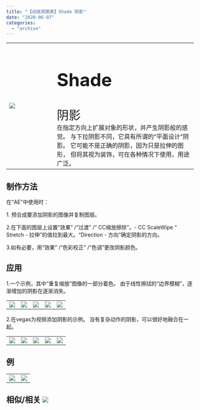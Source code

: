 ```yaml
---
title: "【动效周期表】Shade 阴影"
date: "2020-06-07"
categories: 
  - "archive"
---
```


<table style="border-collapse: collapse; width: 100%;"><tbody class="table1"><tr><td style="width: 25.4125%;"><img src="https://mir.yuelili.com/user/AE/mg/foxcodex/Shade.gif"></td><td style="width: 93.8898%;"><h2 style="font-size: 36pt;">Shade</h2><div></div><span style="font-size: 24pt;">阴影</span><div></div>在指定方向上扩展对象的形状，并产生阴影般的感觉。 与下拉阴影不同，它具有所谓的“平面设计”阴影。 它可能不是正确的阴影，因为只是拉伸的图形， 但将其视为装饰，可在各种情况下使用，用途广泛。</td></tr></tbody></table>

## 制作方法

在“AE”中使用时：

1\. 预合成要添加阴影的图像并复制图层。

2.在下面的图层上设置“效果” /“过渡” /“ CC缩放擦除”。- CC ScaleWipe “ Stretch - 拉伸”的值拉到最大。“Direction - 方向”确定阴影的方向。

3.如有必要，用“效果” /“色彩校正” /“色调”更改阴影颜色。

## 应用

1.一个示例，其中“重复缩放”图像的一部分着色。 由于线性擦拭的“边界模糊”，逐渐增加的阴影在逐渐消失。

<table style="border-collapse: collapse;"><tbody class="table1"><tr><td><a href="https://yuelili.com/archive/shade/"><img src="https://mir.yuelili.com/user/AE/mg/foxcodex/Shade.gif"></a></td><td><img class="plus" src="https://mir.yuelili.com/user/AE/mg/foxcodex/plus.png"></td><td><a href="https://yuelili.com/archive/repeatscale/"><img src="https://mir.yuelili.com/user/AE/mg/foxcodex/RepeatScale.gif"></a></td><td><img class="plus" src="https://mir.yuelili.com/user/AE/mg/foxcodex/tri.png"></td><td><img src="https://mir.yuelili.com/user/AE/mg/foxcodex/RepeatScale-Ex002.gif"></td></tr></tbody></table>

2.在vegas为视频添加阴影的示例。 没有复杂动作的阴影，可以很好地融合在一起。

<table style="border-collapse: collapse;"><tbody class="table1"><tr><td><a href="https://yuelili.com/archive/shade/"><img src="https://mir.yuelili.com/user/AE/mg/foxcodex/Shade.gif"></a></td><td><img class="plus" src="https://mir.yuelili.com/user/AE/mg/foxcodex/plus.png"></td><td><a href="https://yuelili.com/archive/vegas/"><img src="https://mir.yuelili.com/user/AE/mg/foxcodex/Vegas.gif"></a></td><td><img class="plus" src="https://mir.yuelili.com/user/AE/mg/foxcodex/tri.png"></td><td><img src="https://mir.yuelili.com/user/AE/mg/foxcodex/Shade-Ex002.gif"></td></tr></tbody></table>

## 例

<table style="border-collapse: collapse;"><tbody class="table1"><tr><td><img src="https://mir.yuelili.com/user/AE/mg/foxcodex/Shade-Ex002.gif"></td><td><img src="https://mir.yuelili.com/user/AE/mg/foxcodex/RepeatScale-Ex002.gif"></td></tr></tbody></table>

## 相似/相关 [![](https://mir.yuelili.com/user/AE/mg/foxcodex/Scale.gif)](https://yuelili.com/archive/scale/)
